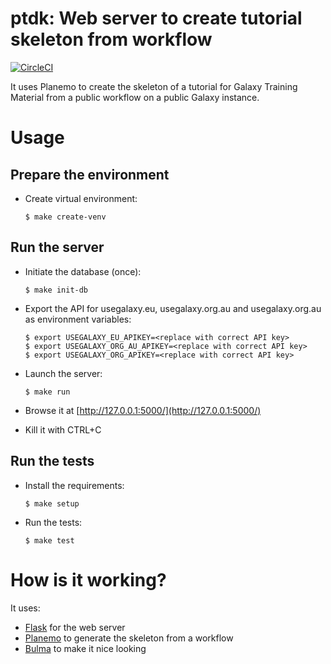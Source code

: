 ptdk: Web server to create tutorial skeleton from workflow
==========================================================

[![CircleCI](https://circleci.com/gh/bebatut/ptdk/tree/master.svg?style=svg)](https://circleci.com/gh/bebatut/ptdk/tree/master)

It uses Planemo to create the skeleton of a tutorial  for Galaxy Training Material from a public workflow on a public Galaxy instance.

# Usage

## Prepare the environment

- Create virtual environment:

    ```
    $ make create-venv
    ```

## Run the server

- Initiate the database (once):

    ```
    $ make init-db
    ```

- Export the API for usegalaxy.eu, usegalaxy.org.au and usegalaxy.org.au as environment variables:

    ```
    $ export USEGALAXY_EU_APIKEY=<replace with correct API key>
    $ export USEGALAXY_ORG_AU_APIKEY=<replace with correct API key>
    $ export USEGALAXY_ORG_APIKEY=<replace with correct API key>
    ```

- Launch the server: 

    ```
    $ make run
    ```

- Browse it at [http://127.0.0.1:5000/](http://127.0.0.1:5000/)
- Kill it with CTRL+C

## Run the tests

- Install the requirements: 

    ```
    $ make setup
    ```

- Run the tests: 

    ```
    $ make test
    ```

# How is it working?

It uses:

- [Flask](http://flask.pocoo.org/docs/1.0/) for the web server
- [Planemo](https://planemo.readthedocs.io/en/latest/) to generate the skeleton from a workflow
- [Bulma](https://bulma.io/) to make it nice looking